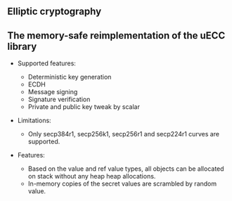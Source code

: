 ﻿## Elliptic cryptography

## The memory-safe reimplementation of the uECC library

* Supported features:
    * Deterministic key generation
    * ECDH
    * Message signing
    * Signature verification
    * Private and public key tweak by scalar

* Limitations:
    * Only secp384r1, secp256k1, secp256r1 and secp224r1 curves are supported.

* Features:
    * Based on the value and ref value types, all objects can be allocated on stack without any heap heap allocations.
    * In-memory copies of the secret values are scrambled by random value.

